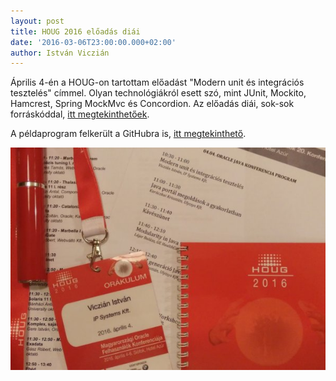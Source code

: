 ```yaml
---
layout: post
title: HOUG 2016 előadás diái
date: '2016-03-06T23:00:00.000+02:00'
author: István Viczián
---
```


Április 4-én a HOUG-on tartottam előadást "Modern unit és integrációs tesztelés" címmel. Olyan technológiákról
esett szó, mint JUnit, Mockito, Hamcrest, Spring MockMvc és Concordion. Az előadás diái, sok-sok forráskóddal,
[itt megtekinthetőek](/artifacts/2016-04-teszteles/teszteles.html).

A példaprogram felkerült a GitHubra is, [itt megtekinthető](https://github.com/vicziani/spring-training).

![HOUG tárgyak](/artifacts/posts/houg-2016_600.jpg)